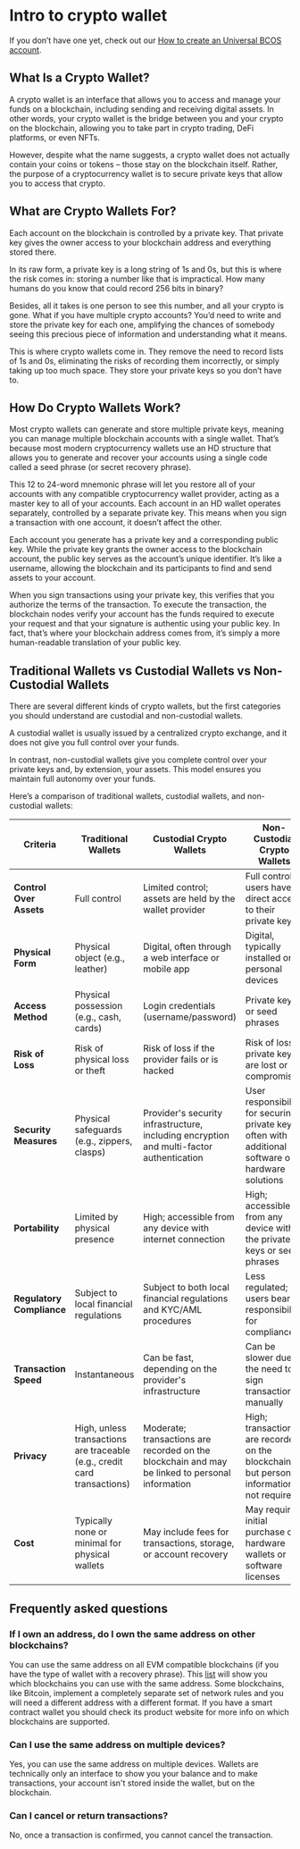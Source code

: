 # Intro to crypto wallet

If you don’t have one yet, check out our [How to create an Universal BCOS account](../advance/accounts.md).

## What Is a Crypto Wallet?

A crypto wallet is an interface that allows you to access and manage your funds on a blockchain, including sending and receiving digital assets. In other words, your crypto wallet is the bridge between you and your crypto on the blockchain, allowing you to take part in crypto trading, DeFi platforms, or even NFTs.

However, despite what the name suggests, a crypto wallet does not actually contain your coins or tokens – those stay on the blockchain itself. Rather, the purpose of a cryptocurrency wallet is to secure private keys that allow you to access that crypto.

## What are Crypto Wallets For?

Each account on the blockchain is controlled by a private key. That private key gives the owner access to your blockchain address and everything stored there.

In its raw form, a private key is a long string of 1s and 0s, but this is where the risk comes in: storing a number like that is impractical. How many humans do you know that could record 256 bits in binary?

Besides, all it takes is one person to see this number, and all your crypto is gone. What if you have multiple crypto accounts? You’d need to write and store the private key for each one, amplifying the chances of somebody seeing this precious piece of information and understanding what it means.

This is where crypto wallets come in. They remove the need to record lists of 1s and 0s, eliminating the risks of recording them incorrectly, or simply taking up too much space. They store your private keys so you don’t have to.

## How Do Crypto Wallets Work?

Most crypto wallets can generate and store multiple private keys, meaning you can manage multiple blockchain accounts with a single wallet. That’s because most modern cryptocurrency wallets use an HD structure that allows you to generate and recover your accounts using a single code called a seed phrase (or secret recovery phrase).

This 12 to 24-word mnemonic phrase will let you restore all of your accounts with any compatible cryptocurrency wallet provider, acting as a master key to all of your accounts. Each account in an HD wallet operates separately, controlled by a separate private key. This means when you sign a transaction with one account, it doesn’t affect the other.

Each account you generate has a private key and a corresponding public key. While the private key grants the owner access to the blockchain account, the public key serves as the account’s unique identifier. It’s like a username, allowing the blockchain and its participants to find and send assets to your account.

When you sign transactions using your private key, this verifies that you authorize the terms of the transaction. To execute the transaction, the blockchain nodes verify your account has the funds required to execute your request and that your signature is authentic using your public key. In fact, that’s where your blockchain address comes from, it’s simply a more human-readable translation of your public key.

## Traditional Wallets vs Custodial Wallets vs Non-Custodial Wallets

There are several different kinds of crypto wallets, but the first categories you should understand are custodial and non-custodial wallets.

A custodial wallet is usually issued by a centralized crypto exchange, and it does not give you full control over your funds.

In contrast, non-custodial wallets give you complete control over your private keys and, by extension, your assets. This model ensures you maintain full autonomy over your funds.

Here’s a comparison of traditional wallets, custodial wallets, and non-custodial wallets:

| Criteria                  | Traditional Wallets                                                      | Custodial Crypto Wallets                                                                        | Non-Custodial Crypto Wallets                                                                        |
|---------------------------|--------------------------------------------------------------------------|-------------------------------------------------------------------------------------------------|-----------------------------------------------------------------------------------------------------|
| **Control Over Assets**   | Full control                                                             | Limited control; assets are held by the wallet provider                                         | Full control; users have direct access to their private keys                                        |
| **Physical Form**         | Physical object (e.g., leather)                                          | Digital, often through a web interface or mobile app                                            | Digital, typically installed on personal devices                                                    |
| **Access Method**         | Physical possession (e.g., cash, cards)                                  | Login credentials (username/password)                                                           | Private keys or seed phrases                                                                        |
| **Risk of Loss**          | Risk of physical loss or theft                                           | Risk of loss if the provider fails or is hacked                                                 | Risk of loss if private keys are lost or compromised                                                |
| **Security Measures**     | Physical safeguards (e.g., zippers, clasps)                              | Provider's security infrastructure, including encryption and multi-factor authentication        | User responsibility for securing private keys, often with additional software or hardware solutions |
| **Portability**           | Limited by physical presence                                             | High; accessible from any device with internet connection                                       | High; accessible from any device with the private keys or seed phrases                              |
| **Regulatory Compliance** | Subject to local financial regulations                                   | Subject to both local financial regulations and KYC/AML procedures                              | Less regulated; users bear responsibility for compliance                                            |
| **Transaction Speed**     | Instantaneous                                                            | Can be fast, depending on the provider's infrastructure                                         | Can be slower due to the need to sign transactions manually                                         |
| **Privacy**               | High, unless transactions are traceable (e.g., credit card transactions) | Moderate; transactions are recorded on the blockchain and may be linked to personal information | High; transactions are recorded on the blockchain, but personal information is not required         |
| **Cost**                  | Typically none or minimal for physical wallets                           | May include fees for transactions, storage, or account recovery                                 | May require initial purchase of hardware wallets or software licenses                               |

## Frequently asked questions

### If I own an address, do I own the same address on other blockchains?

You can use the same address on all EVM compatible blockchains (if you have the type of wallet with a recovery phrase). This [list](https://chainlist.org/) will show you which blockchains you can use with the same address. Some blockchains, like Bitcoin, implement a completely separate set of network rules and you will need a different address with a different format. If you have a smart contract wallet you should check its product website for more info on which blockchains are supported.

### Can I use the same address on multiple devices?

Yes, you can use the same address on multiple devices. Wallets are technically only an interface to show you your balance and to make transactions, your account isn't stored inside the wallet, but on the blockchain.

### Can I cancel or return transactions?

No, once a transaction is confirmed, you cannot cancel the transaction.
